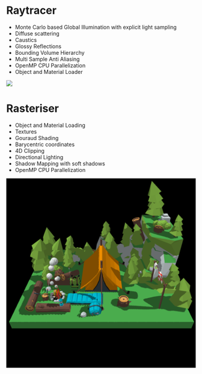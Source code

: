 # Raytracer

- Monte Carlo based Global Illumination with explicit light sampling
- Diffuse scattering
- Caustics
- Glossy Reflections
- Bounding Volume Hierarchy
- Multi Sample Anti Aliasing
- OpenMP CPU Parallelization
- Object and Material Loader

![](imgs/raytracing.png)

# Rasteriser

- Object and Material Loading
- Textures
- Gouraud Shading
- Barycentric coordinates
- 4D Clipping
- Directional Lighting
- Shadow Mapping with soft shadows
- OpenMP CPU Parallelization

![](imgs/rasteriser1.png)
